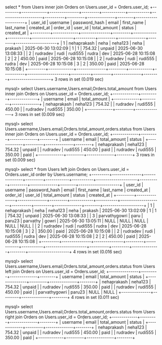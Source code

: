  select * from Users inner join Orders on Users.user_id = Orders.user_id;
+---------+-------------+---------------+---------+------------+-----------+---------------------+----------+---------+--------------+--------+---------------------+
| user_id | username    | password_hash | email   | first_name | last_name | created_at          | order_id | user_id | total_amount | status | created_at          |
+---------+-------------+---------------+---------+------------+-----------+---------------------+----------+---------+--------------+--------+---------------------+
|       1 | nehaprakash | neha          | neha123 | neha       | prakash   | 2025-06-30 13:02:09 |        1 |       1 |       754.32 | unpaid | 2025-06-30 13:08:33 |
|       2 | rudradev    | rudi          | rudi555 | rudra      | dev       | 2025-06-28 10:15:08 |        2 |       2 |       450.00 | paid   | 2025-06-28 10:15:08 |
|       2 | rudradev    | rudi          | rudi555 | rudra      | dev       | 2025-06-28 10:15:08 |        3 |       2 |       350.00 | paid   | 2025-06-28 10:15:08 |
+---------+-------------+---------------+---------+------------+-----------+---------------------+----------+---------+--------------+--------+---------------------+
3 rows in set (0.019 sec)

mysql> select Users.username,Users.email,Orders.total_amount from Users inner join Orders on Users.user_id = Orders.user_id;
+-------------+---------+--------------+
| username    | email   | total_amount |
+-------------+---------+--------------+
| nehaprakash | neha123 |       754.32 |
| rudradev    | rudi555 |       450.00 |
| rudradev    | rudi555 |       350.00 |
+-------------+---------+--------------+
3 rows in set (0.009 sec)

mysql> select Users.username,Users.email,Orders.total_amount,orders.status from Users inner join Orders on Users.user_id = Orders.user_id;
+-------------+---------+--------------+--------+
| username    | email   | total_amount | status |
+-------------+---------+--------------+--------+
| nehaprakash | neha123 |       754.32 | unpaid |
| rudradev    | rudi555 |       450.00 | paid   |
| rudradev    | rudi555 |       350.00 | paid   |
+-------------+---------+--------------+--------+
3 rows in set (0.009 sec)

mysql> select * from Users left join Orders on Users.user_id = Orders.user_id order by Users.username;
+---------+---------------+---------------+---------+------------+-----------+---------------------+----------+---------+--------------+--------+---------------------+
| user_id | username      | password_hash | email   | first_name | last_name | created_at          | order_id | user_id | total_amount | status | created_at          |
+---------+---------------+---------------+---------+------------+-----------+---------------------+----------+---------+--------------+--------+---------------------+
|       1 | nehaprakash   | neha          | neha123 | neha       | prakash   | 2025-06-30 13:02:09 |        1 |       1 |       754.32 | unpaid | 2025-06-30 13:08:33 |
|       3 | parvathygowri | paru          | paru23  | parvathy   | gowri     | 2025-06-30 13:05:11 |     NULL |    NULL |         NULL | NULL   | NULL                |
|       2 | rudradev      | rudi          | rudi555 | rudra      | dev       | 2025-06-28 10:15:08 |        3 |       2 |       350.00 | paid   | 2025-06-28 10:15:08 |
|       2 | rudradev      | rudi          | rudi555 | rudra      | dev       | 2025-06-28 10:15:08 |        2 |       2 |       450.00 | paid   | 2025-06-28 10:15:08 |
+---------+---------------+---------------+---------+------------+-----------+---------------------+----------+---------+--------------+--------+---------------------+
4 rows in set (0.016 sec)

mysql> select Users.username,Users.email,Orders.total_amount,orders.status from Users left join Orders on Users.user_id = Orders.user_id;
+---------------+---------+--------------+--------+
| username      | email   | total_amount | status |
+---------------+---------+--------------+--------+
| nehaprakash   | neha123 |       754.32 | unpaid |
| rudradev      | rudi555 |       350.00 | paid   |
| rudradev      | rudi555 |       450.00 | paid   |
| parvathygowri | paru23  |         NULL | NULL   |
+---------------+---------+--------------+--------+
4 rows in set (0.011 sec)

mysql> select Users.username,Users.email,Orders.total_amount,orders.status from Users right join Orders on Users.user_id = Orders.user_id;
+-------------+---------+--------------+--------+
| username    | email   | total_amount | status |
+-------------+---------+--------------+--------+
| nehaprakash | neha123 |       754.32 | unpaid |
| rudradev    | rudi555 |       450.00 | paid   |
| rudradev    | rudi555 |       350.00 | paid   |
+-------------+---------+--------------+--------+
